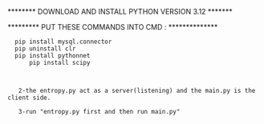 ********  DOWNLOAD AND INSTALL PYTHON VERSION 3.12 *******

********* PUT THESE COMMANDS INTO CMD : **************

	  pip install mysql.connector
	  pip uninstall clr 
	  pip install pythonnet
          pip install scipy



       2-the entropy.py act as a server(listening) and the main.py is the client side.

       3-run "entropy.py first and then run main.py"
	




